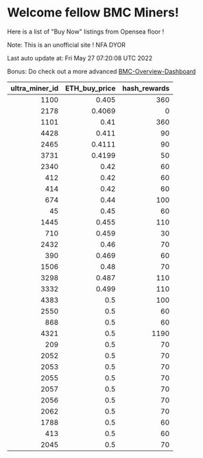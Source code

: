 # Welcome fellow BMC Miners!
Here is a list of "Buy Now" listings from Opensea floor !

Note: This is an unofficial site ! NFA DYOR

Last auto update at: Fri May 27 07:20:08 UTC 2022

Bonus: Do check out a more advanced [BMC-Overview-Dashboard](https://dune.com/defifunk/BMC-Overview-Dashboard)


|   ultra_miner_id |   ETH_buy_price |   hash_rewards |
|-----------------:|----------------:|---------------:|
|             1100 |          0.405  |            360 |
|             2178 |          0.4069 |              0 |
|             1101 |          0.41   |            360 |
|             4428 |          0.411  |             90 |
|             2465 |          0.4111 |             90 |
|             3731 |          0.4199 |             50 |
|             2340 |          0.42   |             60 |
|              412 |          0.42   |             60 |
|              414 |          0.42   |             60 |
|              674 |          0.44   |            100 |
|               45 |          0.45   |             60 |
|             1445 |          0.455  |            110 |
|              710 |          0.459  |             30 |
|             2432 |          0.46   |             70 |
|              390 |          0.469  |             60 |
|             1506 |          0.48   |             70 |
|             3298 |          0.487  |            110 |
|             3332 |          0.499  |            110 |
|             4383 |          0.5    |            100 |
|             2550 |          0.5    |             60 |
|              868 |          0.5    |             60 |
|             4321 |          0.5    |           1190 |
|              209 |          0.5    |             70 |
|             2052 |          0.5    |             70 |
|             2053 |          0.5    |             70 |
|             2055 |          0.5    |             70 |
|             2057 |          0.5    |             70 |
|             2056 |          0.5    |             70 |
|             2062 |          0.5    |             70 |
|             1788 |          0.5    |             60 |
|              413 |          0.5    |             60 |
|             2045 |          0.5    |             70 |